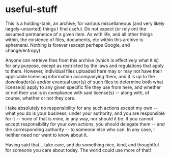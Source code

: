 # useful-stuff

This is a holding-tank, an archive, for various miscellaneous (and very likely largely-unsorted) things I find useful. Do not expect (or rely on) the assumed permanence of a given item. As with life, and all other things within, the existence of files, documents, etc within this archive is ephemeral. Nothing is forever (except perhaps Google, and change/entropy).

Anyone can retrieve files from this archive (which is effectively what it is) for any purpose, except as restricted by the laws and regulations that apply to them. However, individual files uploaded here may or may not have their applicable licensing information accompanying them, and it is up to the downloader(s) and/or eventual user(s) of such files to determine both what license(s) apply to any given specific file they use from here, and whether or not their use is in compliance with said license(s) -- along with, of course, whether or not they care.

I take absolutely no responsibility for any such actions except my own -- what you do is your business, under your authority, and you are responsible for it -- none of that is mine, in any way, nor should it be. If you cannot accept responsibility for your own actions, you should delegate them -- and the corresponding authority -- to someone else who can. In any case, I neither need nor want to know about it.

Having said that... take care, and do something nice, kind, and thoughtful for someone you care about today. The world could use more of that!

